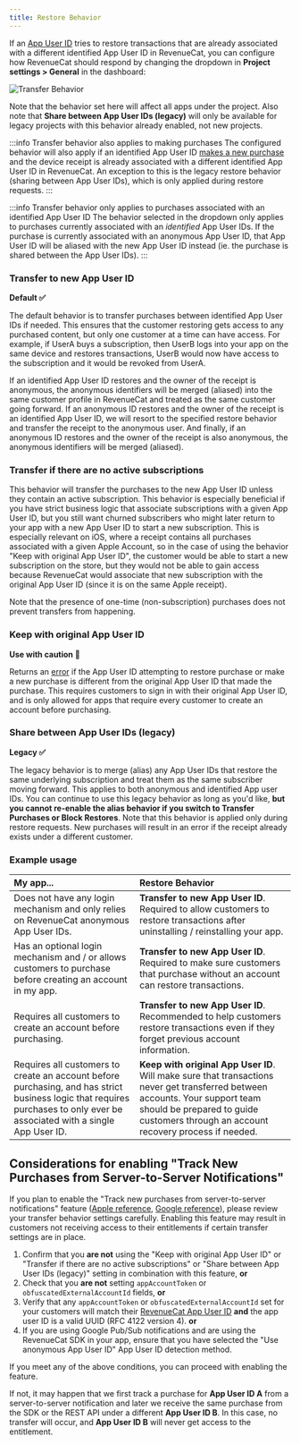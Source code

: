 ```yaml
---
title: Restore Behavior
---
```


If an [App User ID](/customers/user-ids) tries to restore transactions that are already associated with a different identified App User ID in RevenueCat, you can configure how RevenueCat should respond by changing the dropdown in **Project settings > General** in the dashboard:

![Transfer Behavior](/docs_images/projects/transfer-behavior.png)

Note that the behavior set here will affect all apps under the project. Also note that **Share between App User IDs (legacy)** will only be available for legacy projects with this behavior already enabled, not new projects.

:::info Transfer behavior also applies to making purchases
The configured behavior will also apply if an identified App User ID [makes a new purchase](/getting-started/making-purchases) and the device receipt is already associated with a different identified App User ID in RevenueCat. An exception to this is the legacy restore behavior (sharing between App User IDs), which is only applied during restore requests.
:::

:::info Transfer behavior only applies to purchases associated with an identified App User ID
The behavior selected in the dropdown only applies to purchases currently associated with an _identified_ App User IDs. If the purchase is currently associated with an anonymous App User ID, that App User ID will be aliased with the new App User ID instead (ie. the purchase is shared between the App User IDs).
:::

### Transfer to new App User ID

**Default ✅**

The default behavior is to transfer purchases between identified App User IDs if needed. This ensures that the customer restoring gets access to any purchased content, but only one customer at a time can have access. For example, if UserA buys a subscription, then UserB logs into your app on the same device and restores transactions, UserB would now have access to the subscription and it would be revoked from UserA.

If an identified App User ID restores and the owner of the receipt is anonymous, the anonymous identifiers will be merged (aliased) into the same customer profile in RevenueCat and treated as the same customer going forward. If an anonymous ID restores and the owner of the receipt is an identified App User ID, we will resort to the specified restore behavior and transfer the receipt to the anonymous user. And finally, if an anonymous ID restores and the owner of the receipt is also anonymous, the anonymous identifiers will be merged (aliased).

### Transfer if there are no active subscriptions

This behavior will transfer the purchases to the new App User ID unless they contain an active subscription. This behavior is especially beneficial if you have strict business logic that associate subscriptions with a given App User ID, but you still want churned subscribers who might later return to your app with a new App User ID to start a new subscription. This is especially relevant on iOS, where a receipt contains all purchases associated with a given Apple Account, so in the case of using the behavior "Keep with original App User ID", the customer would be able to start a new subscription on the store, but they would not be able to gain access because RevenueCat would associate that new subscription with the original App User ID (since it is on the same Apple receipt).

Note that the presence of one-time (non-subscription) purchases does not prevent transfers from happening.

### Keep with original App User ID

**Use with caution 🚧**

Returns an [error](/test-and-launch/errors#-receipt_already_in_use) if the App User ID attempting to restore purchase or make a new purchase is different from the original App User ID that made the purchase. This requires customers to sign in with their original App User ID, and is only allowed for apps that require every customer to create an account before purchasing.

### Share between App User IDs (legacy)

**Legacy ✅**

The legacy behavior is to merge (alias) any App User IDs that restore the same underlying subscription and treat them as the same subscriber moving forward. This applies to both anonymous and identified App user IDs. You can continue to use this legacy behavior as long as you'd like, **but you cannot re-enable the alias behavior if you switch to Transfer Purchases or Block Restores**. Note that this behavior is applied only during restore requests. New purchases will result in an error if the receipt already exists under a different customer.

### Example usage

| My app...                                                                                                                                                                  | Restore Behavior                                                                                                                                                                                                    |
| :------------------------------------------------------------------------------------------------------------------------------------------------------------------------- | :------------------------------------------------------------------------------------------------------------------------------------------------------------------------------------------------------------------ |
| Does not have any login mechanism and only relies on RevenueCat anonymous App User IDs.                                                                                    | **Transfer to new App User ID**. Required to allow customers to restore transactions after uninstalling / reinstalling your app.                                                                                    |
| Has an optional login mechanism and / or allows customers to purchase before creating an account in my app.                                                                | **Transfer to new App User ID**. Required to make sure customers that purchase without an account can restore transactions.                                                                                         |
| Requires all customers to create an account before purchasing.                                                                                                             | **Transfer to new App User ID**. Recommended to help customers restore transactions even if they forget previous account information.                                                                               |
| Requires all customers to create an account before purchasing, and has strict business logic that requires purchases to only ever be associated with a single App User ID. | **Keep with original App User ID**. Will make sure that transactions never get transferred between accounts. Your support team should be prepared to guide customers through an account recovery process if needed. |

## Considerations for enabling "Track New Purchases from Server-to-Server Notifications"

If you plan to enable the "Track new purchases from server-to-server notifications" feature ([Apple reference](/platform-resources/server-notifications/apple-server-notifications#tracking-new-purchases-using-apple-app-store-server-notifications), [Google reference](/platform-resources/server-notifications/google-server-notifications#tracking-new-purchases-using-google-cloud-pubsub)), please review your transfer behavior settings carefully. Enabling this feature may result in customers not receiving access to their entitlements if certain transfer settings are in place.

1. Confirm that you **are not** using the "Keep with original App User ID" or "Transfer if there are no active subscriptions" or "Share between App User IDs (legacy)" setting in combination with this feature, **or**
2. Check that you **are not** setting `appAccountToken` or `obfuscatedExternalAccountId` fields, **or**
3. Verify that any `appAccountToken` or `obfuscatedExternalAccountId` set for your customers will match their [RevenueCat App User ID](/customers/user-ids#logging-in-with-a-custom-app-user-id) **and** the app user ID is a valid UUID (RFC 4122 version 4). **or**
4. If you are using Google Pub/Sub notifications and are using the RevenueCat SDK in your app, ensure that you have selected the "Use anonymous App User ID" App User ID detection method.

If you meet any of the above conditions, you can proceed with enabling the feature.

If not, it may happen that we first track a purchase for **App User ID A** from a server-to-server notification and later we receive the same purchase from the SDK or the REST API under a different **App User ID B**. In this case, no transfer will occur, and **App User ID B** will never get access to the entitlement.
